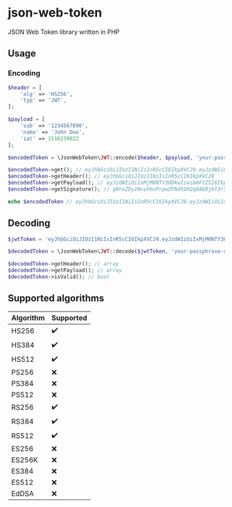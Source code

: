 # json-web-token
JSON Web Token library written in PHP

## Usage
### Encoding
```php
$header = [
    'alg' => 'HS256',
    'typ' => 'JWT',
];

$payload = [
    'sub' => '1234567890',
    'name' => 'John Doe',
    'iat' => 1516239022
];

$encodedToken = \JsonWebToken\JWT::encode($header, $payload, 'your-passphrase-or-key');

$encodedToken->get(); // eyJhbGciOiJIUzI1NiIsInR5cCI6IkpXVCJ9.eyJzdWIiOiIxMjM0NTY3ODkwIiwibmFtZSI6IkpvaG4gRG9lIiwiaWF0IjoxNTE2MjM5MDIyfQ.g0nxZDyzNvuhhuPrpwZFNdtGH2q0AQ0jbTdr5g5NMeA
$encodedToken->getHeader(); // eyJhbGciOiJIUzI1NiIsInR5cCI6IkpXVCJ9
$encodedToken->getPayload(); // eyJzdWIiOiIxMjM0NTY3ODkwIiwibmFtZSI6IkpvaG4gRG9lIiwiaWF0IjoxNTE2MjM5MDIyfQ
$encodedToken->getSignature(); // g0nxZDyzNvuhhuPrpwZFNdtGH2q0AQ0jbTdr5g5NMeA

echo $encodedToken // eyJhbGciOiJIUzI1NiIsInR5cCI6IkpXVCJ9.eyJzdWIiOiIxMjM0NTY3ODkwIiwibmFtZSI6IkpvaG4gRG9lIiwiaWF0IjoxNTE2MjM5MDIyfQ.g0nxZDyzNvuhhuPrpwZFNdtGH2q0AQ0jbTdr5g5NMeA
```
## Decoding
```php
$jwtToken = 'eyJhbGciOiJIUzI1NiIsInR5cCI6IkpXVCJ9.eyJzdWIiOiIxMjM0NTY3ODkwIiwibmFtZSI6IkpvaG4gRG9lIiwiaWF0IjoxNTE2MjM5MDIyfQ.g0nxZDyzNvuhhuPrpwZFNdtGH2q0AQ0jbTdr5g5NMeA';

$decodedToken = \JsonWebToken\JWT::decode($jwtToken, 'your-passphrase-or-key');

$decodedToken->getHeader(); // array
$decodedToken->getPayload(); // array
$decodedToken->isValid(); // bool
```

## Supported algorithms

| Algorithm | Supported |
|-----------|-----------|
| HS256     | ✔️       |
| HS384     | ✔️       |
| HS512     | ✔️       |
 | PS256     | ❌        |
| PS384     | ❌        |
| PS512     | ❌        |
 | RS256     | ✔️       |
 | RS384     | ✔️       |
 | RS512     | ✔️       |
 | ES256     | ❌        |
 | ES256K    | ❌        |
 | ES384     | ❌        |
 | ES512     | ❌        |
 | EdDSA     | ❌        |